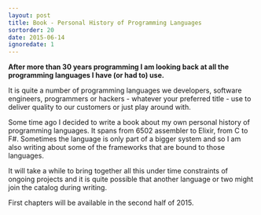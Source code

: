```yaml
---
layout: post
title: Book - Personal History of Programming Languages
sortorder: 20
date: 2015-06-14
ignoredate: 1
---
```


**After more than 30 years programming I am looking back at all the programming languages I have (or had to) use.**

It is quite a number of programming languages we developers, software engineers, programmers or hackers - whatever your preferred title - use to deliver quality to our customers or just play around with.

Some time ago I decided to write a book about my own personal history of programming languages. It spans from 6502 assembler to Elixir, from C to F#. Sometimes the language is only part of a bigger system and so I am also writing about some of the frameworks that are bound to those languages.

It will take a while to bring together all this under time constraints of ongoing projects and it is quite possible that another language or two might join the catalog during writing.

First chapters will be available in the second half of 2015.
